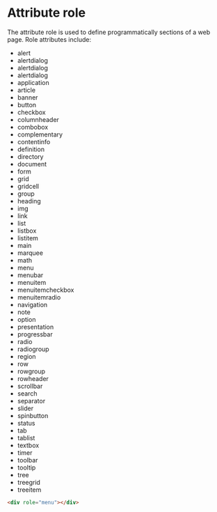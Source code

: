 # Attribute role

The attribute role is used to define programmatically sections of a web page. Role attributes include:

- alert
- alertdialog
- alertdialog
- alertdialog
- application
- article
- banner
- button
- checkbox
- columnheader
- combobox
- complementary
- contentinfo
- definition
- directory
- document
- form
- grid
- gridcell
- group
- heading
- img
- link
- list
- listbox
- listitem
- main
- marquee
- math
- menu
- menubar
- menuitem
- menuitemcheckbox
- menuitemradio
- navigation
- note
- option
- presentation
- progressbar
- radio
- radiogroup
- region
- row
- rowgroup
- rowheader
- scrollbar
- search
- separator
- slider
- spinbutton
- status
- tab
- tablist
- textbox
- timer
- toolbar
- tooltip
- tree
- treegrid
- treeitem

```html
<div role="menu"></div>
```
